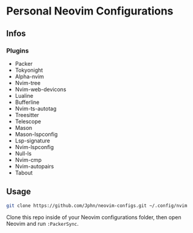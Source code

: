 # Personal Neovim Configurations

## Infos

### Plugins

- Packer
- Tokyonight
- Alpha-nvim
- Nvim-tree
- Nvim-web-devicons
- Lualine
- Bufferline
- Nvim-ts-autotag
- Treesitter
- Telescope
- Mason
- Mason-lspconfig
- Lsp-signature
- Nvim-lspconfig
- Null-ls
- Nvim-cmp
- Nvim-autopairs
- Tabout

## Usage

```sh
git clone https://github.com/Jphn/neovim-configs.git ~/.config/nvim
```

Clone this repo inside of your Neovim configurations folder, then open Neovim
and run `:PackerSync`.
